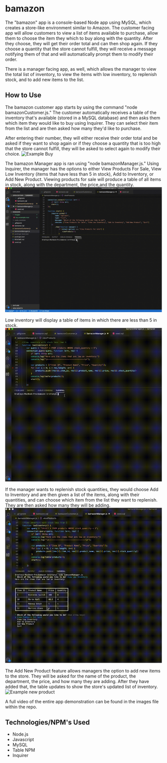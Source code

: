 # bamazon
The "bamazon" app is a console-based Node app using MySQL, which creates a store-like environment similar to Amazon. The customer facing app will allow customers to view a list of items available to purchase, allow them to choose the item they which to buy along with the quantity. After they choose, they will get their order total and can then shop again. If they choose a quantity that the store cannot fulfill, they will receive a message notifying them of that and will automatically prompt them to modify their order.

There is a manager facing app, as well, which allows the manager to view the total list of inventory, to view the items with low inventory, to replenish stock, and to add new items to the list. 

## How to Use
The bamazon customer app starts by using the command "node bamazonCustomer.js." The customer automatically receives a table of the inventory that's available (stored in a MySQL database) and then asks them which item they would like to buy using Inquirer. They can select their item from the list and are then asked how many they'd like to purchase. 

After entering their number, they will either receive their order total and be asked if they want to shop again or if they choose a quantity that is too high that the store cannot fulfill, they will be asked to select again to modify their choice.
![Example Buy](images/buy-example.gif)

The bamazon Manager app is ran using "node bamazonManager.js." Using Inquirer, the manager has the options to either View Products For Sale, View Low Inventory (items that have less than 5 in stock), Add to Inventory, or Add New Product. Viewing products for sale will produce a table of all items in stock, along with the department, the price,and the quantity.
![Example View Products For Sale](images/view-products.gif)

Low inventory will display a table of items in which there are less than 5 in stock.
![Example low inventory](images/low-inv.gif)

If the manager wants to replenish stock quantities, they would choose Add to Inventory and are then given a list of the items, along with their quantities, and can choose which item from the list they want to replenish. They are then asked how many they will be adding. 
![Example add-inv](images/add-inv.gif)

The Add New Product feature allows managers the option to add new items to the store. They will be asked for the name of the product, the department, the price, and how many they are adding. After they have added that, the table updates to show the store's updated list of inventory.
![Example new product](images/new-prod.gif)

A full video of the entire app demonstration can be found in the images file within the repo.

## Technologies/NPM's Used
- Node.js
- Javascript
- MySQL
- Table NPM
- Inquirer

